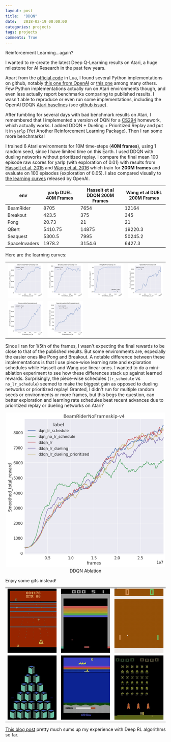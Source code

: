 ```yaml
---
layout: post
title:  "DDQN"
date:   2018-02-19 00:00:00
categories: projects
tags: projects
comments: True
---
```


Reinforcement Learning...again?

I wanted to re-create the latest Deep Q-Learning results on Atari, a huge milestone for AI Research in the past few years.

Apart from the [official code](https://github.com/kuz/DeepMind-Atari-Deep-Q-Learner) in Lua, I found several Python implementations on github, notably [this one from OpenAI](https://github.com/openai/baselines/tree/master/baselines/deepq) or [this one](https://github.com/ppwwyyxx/tensorpack/tree/master/examples/DeepQNetwork) among many others. Few Python implementations actually run on Atari environments though, and even less actually report benchmarks comparing to published results. I wasn't able to reproduce or even run some implementations, including the OpenAI DDQN [Atari baselines](https://github.com/openai/baselines-results/blob/master/dqn_results.ipynb) (see [github issue](https://github.com/openai/baselines/issues/176)).

After fumbling for several days with bad benchmark results on Atari, I remembered that I implemented a version of DQN for a [CS294](http://rll.berkeley.edu/deeprlcourse/) homework, which actually works. I added DDQN + Dueling + Prioritized Replay and put it in [`yarlp`](http://github.com/btaba/yarlp) (Yet Another Reinforcement Learning Package). Then I ran some more benchmarks!

I trained 6 Atari environments for 10M time-steps (**40M frames**), using 1 random seed, since I have limited time on this Earth. I used DDQN with dueling networks without prioritized replay. I compare the final mean 100 episode raw scores for yarlp (with exploration of 0.01) with results from [Hasselt et al, 2015](https://arxiv.org/pdf/1509.06461.pdf) and [Wang et al, 2016](https://arxiv.org/pdf/1511.06581.pdf) which train for **200M frames** and evaluate on 100 episodes (exploration of 0.05). I also compared visually to [the learning curves](https://github.com/openai/baselines-results/blob/master/dqn_results.ipynb) released by OpenAI.

|env|yarlp DUEL 40M Frames|Hasselt et al DDQN 200M Frames|Wang et al DUEL 200M Frames|
|---|---|---|---|
|BeamRider|8705|7654|12164|
|Breakout|423.5|375|345|
|Pong|20.73|21|21|
|QBert|5410.75|14875|19220.3|
|Seaquest|5300.5|7995|50245.2|
|SpaceInvaders|1978.2|3154.6|6427.3|


Here are the learning curves:

|   |   |   |   |
|---|---|---|---|
|![BeamRiderNoFrameskip-v4](/assets/article_images/2018-02-19-atari/BeamRiderNoFrameskip-v4.png)|![BreakoutNoFrameskip-v4](/assets/article_images/2018-02-19-atari/BreakoutNoFrameskip-v4.png)|![PongNoFrameskip-v4](/assets/article_images/2018-02-19-atari/PongNoFrameskip-v4.png)|![QbertNoFrameskip-v4](/assets/article_images/2018-02-19-atari/QbertNoFrameskip-v4.png)|
|![SeaquestNoFrameskip-v4](/assets/article_images/2018-02-19-atari/SeaquestNoFrameskip-v4.png)|![SpaceInvadersNoFrameskip-v4](/assets/article_images/2018-02-19-atari/SpaceInvadersNoFrameskip-v4.png)||


Since I ran for 1/5th of the frames, I wasn't expecting the final rewards to be close to that of the published results. But some environments are, especially the easier ones like Pong and Breakout. A notable difference between these implementations is that I use piece-wise learning rate and exploration schedules while Hasselt and Wang use linear ones. I wanted to do a mini-ablation experiment to see how these differences stack up against learned rewards. Surprisingly, the piece-wise schedules (`lr_schedule` vs `no_lr_schedule`) seemed to make the biggest gain as opposed to dueling networks or prioritized replay! Granted, I didn't run for multiple random seeds or environments or more frames, but this begs the question, can better exploration and learning rate schedules beat recent advances due to prioritized replay or dueling networks on Atari?

<center>
<img src="/assets/article_images/2018-02-19-atari/dqn_ablation_beamrider.png" width="500"/>
<figcaption>DDQN Ablation</figcaption>
</center>

Enjoy some gifs instead!

||||
|---|---|---|
|![BeamRider](/assets/article_images/2018-02-19-atari/beamrider.gif)|![Breakout](/assets/article_images/2018-02-19-atari/breakout.gif)|![Pong](/assets/article_images/2018-02-19-atari/pong.gif)|
|![QBert](/assets/article_images/2018-02-19-atari/qbert.gif)|![Seaquest](/assets/article_images/2018-02-19-atari/seaquest.gif)|![SpaceInvaders](/assets/article_images/2018-02-19-atari/spaceinvaders.gif)|

[This blog post](https://www.alexirpan.com/2018/02/14/rl-hard.html) pretty much sums up my experience with Deep RL algorithms so far.
